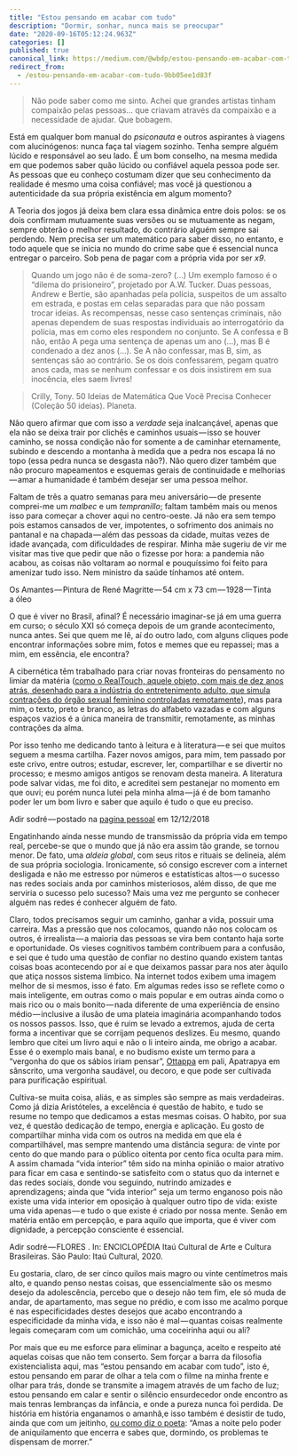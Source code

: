 ```yaml
---
title: "Estou pensando em acabar com tudo"
description: "Dormir, sonhar, nunca mais se preocupar"
date: "2020-09-16T05:12:24.963Z"
categories: []
published: true
canonical_link: https://medium.com/@wbdp/estou-pensando-em-acabar-com-tudo-9bb05ee1d83f
redirect_from:
  - /estou-pensando-em-acabar-com-tudo-9bb05ee1d83f
---
```




> Não pode saber como me sinto. Achei que grandes artistas tinham compaixão pelas pessoas… que criavam através da compaixão e a necessidade de ajudar. Que bobagem.

Está em qualquer bom manual do _psiconauta_ e outros aspirantes à viagens com alucinógenos: nunca faça tal viagem sozinho. Tenha sempre alguém lúcido e responsável ao seu lado. É um bom conselho, na mesma medida em que podemos saber quão lúcido ou confiável aquela pessoa pode ser. As pessoas que eu conheço costumam dizer que seu conhecimento da realidade é mesmo uma coisa confiável; mas você já questionou a autenticidade da sua própria existência em algum momento?

A Teoria dos jogos já deixa bem clara essa dinâmica entre dois polos: se os dois confirmam mutuamente suas versões ou se mutuamente as negam, sempre obterão o melhor resultado, do contrário alguém sempre sai perdendo. Nem precisa ser um matemático para saber disso, no entanto, e todo aquele que se inicia no mundo do crime sabe que é essencial nunca entregar o parceiro. Sob pena de pagar com a própria vida por ser _x9_.

> Quando um jogo não é de soma-zero? (…) Um exemplo famoso é o “dilema do prisioneiro”, projetado por A.W. Tucker. Duas pessoas, Andrew e Bertie, são apanhadas pela polícia, suspeitos de um assalto em estrada, e postas em celas separadas para que não possam trocar ideias. As recompensas, nesse caso sentenças criminais, não apenas dependem de suas respostas individuais ao interrogatório da polícia, mas em como eles respondem no conjunto. Se A confessa e B não, então A pega uma sentença de apenas um ano (…), mas B é condenado a dez anos (…). Se A não confessar, mas B, sim, as sentenças são ao contrário. Se os dois confessarem, pegam quatro anos cada, mas se nenhum confessar e os dois insistirem em sua inocência, eles saem livres!

> Crilly, Tony. 50 Ideias de Matemática Que Você Precisa Conhecer (Coleção 50 ideias). Planeta.

Não quero afirmar que com isso a _verdade_ seja inalcançável, apenas que ela não se deixa trair por clichês e caminhos usuais — isso se houver caminho, se nossa condição não for somente a de caminhar eternamente, subindo e descendo a montanha à medida que a pedra nos escapa lá no topo (essa pedra nunca se desgasta não?). Não quero dizer também que não procuro mapeamentos e esquemas gerais de continuidade e melhorias — amar a humanidade é também desejar ser uma pessoa melhor.

Faltam de três a quatro semanas para meu aniversário — de presente comprei-me um _malbec_ e um _tempranillo_; faltam também mais ou menos isso para começar a chover aqui no centro-oeste. Já não era sem tempo pois estamos cansados de ver, impotentes, o sofrimento dos animais no pantanal e na chapada — além das pessoas da cidade, muitas vezes de idade avançada, com dificuldades de respirar. Minha mãe sugeriu de vir me visitar mas tive que pedir que não o fizesse por hora: a pandemia não acabou, as coisas não voltaram ao normal e pouquíssimo foi feito para amenizar tudo isso. Nem ministro da saúde tínhamos até ontem.

Os Amantes — Pintura de René Magritte — 54 cm x 73 cm — 1928 — Tinta a óleo

O que é viver no Brasil, afinal? É necessário imaginar-se já em uma guerra em curso; o século XXI só começa depois de um grande acontecimento, nunca antes. Sei que quem me lê, aí do outro lado, com alguns cliques pode encontrar informações sobre mim, fotos e memes que eu repassei; mas a mim, em essência, ele encontra?

A cibernética têm trabalhado para criar novas fronteiras do pensamento no limiar da matéria ([como o RealTouch, aquele objeto, com mais de dez anos atrás, desenhado para a indústria do entretenimento adulto, que simula contrações do órgão sexual feminino controladas remotamente](https://www.vice.com/en_us/article/neekj7/this-orgasm-machine-almost-revolutionized-sex-as-we-know-it)), mas para mim, o texto, preto e branco, as letras do alfabeto vazadas e com alguns espaços vazios é a única maneira de transmitir, remotamente, as minhas contrações da alma.

Por isso tenho me dedicando tanto à leitura e à literatura — e sei que muitos seguem a mesma cartilha. Fazer novos amigos, para mim, tem passado por este crivo, entre outros; estudar, escrever, ler, compartilhar e se divertir no processo; e mesmo amigos antigos se renovam desta maneira. A literatura pode salvar vidas, me foi dito, e acreditei sem pestanejar no momento em que ouvi; eu porém nunca lutei pela minha alma — já é de bom tamanho poder ler um bom livro e saber que aquilo é tudo o que eu preciso.

Adir sodré — postado na [pagina pessoal](https://www.facebook.com/photo/?fbid=2537624546277495&set=a.594138700626099&__tn__=%2CO*F) em 12/12/2018

Engatinhando ainda nesse mundo de transmissão da própria vida em tempo real, percebe-se que o mundo que já não era assim tão grande, se tornou menor. De fato, uma _aldeia global_, com seus ritos e rituais se delineia, além de sua própria sociologia. Ironicamente, só consigo escrever com a internet desligada e não me estresso por números e estatísticas altos — o sucesso nas redes sociais anda por caminhos misteriosos, além disso, de que me serviria o sucesso pelo sucesso? Mais uma vez me pergunto se conhecer alguém nas redes é conhecer alguém de fato.

Claro, todos precisamos seguir um caminho, ganhar a vida, possuir uma carreira. Mas a pressão que nos colocamos, quando não nos colocam os outros, é irrealista — a maioria das pessoas se vira bem contanto haja sorte e oportunidade. Os vieses cognitivos também contribuem para a confusão, e sei que é tudo uma questão de confiar no destino quando existem tantas coisas boas acontecendo por aí e que deixamos passar para nos ater àquilo que atiça nossos sistema límbico. Na internet todos exibem uma imagem melhor de si mesmos, isso é fato. Em algumas redes isso se reflete como o mais inteligente, em outras como o mais popular e em outras ainda como o mais rico ou o mais bonito — nada diferente de uma experiência de ensino médio — inclusive a ilusão de uma plateia imaginária acompanhando todos os nossos passos. Isso, que é ruim se levado a extremos, ajuda de certa forma a incentivar que se corrijam pequenos deslizes. Eu mesmo, quando lembro que citei um livro aqui e não o li inteiro ainda, me obrigo a acabar. Esse é o exemplo mais banal, e no budismo existe um termo para a “vergonha do que os sábios iriam pensar”, [Ottappa](https://en.wikipedia.org/wiki/Apatrapya) em pali, Apatrapya em sânscrito, uma vergonha saudável, ou decoro, e que pode ser cultivada para purificação espiritual.

Cultiva-se muita coisa, aliás, e as simples são sempre as mais verdadeiras. Como já dizia Aristóteles, a excelência é questão de habito, e tudo se resume no tempo que dedicamos a estas mesmas coisas. O habito, por sua vez, é questão dedicação de tempo, energia e aplicação. Eu gosto de compartilhar minha vida com os outros na medida em que ela é compartilhável, mas sempre mantendo uma distância segura: de vinte por cento do que mando para o público oitenta por cento fica oculta para mim. A assim chamada “vida interior” têm sido na minha opinião o maior atrativo para ficar em casa e sentindo-se satisfeito com o status quo da internet e das redes sociais, donde vou seguindo, nutrindo amizades e aprendizagens; ainda que “vida interior” seja um termo enganoso pois não existe uma vida interior em oposição à qualquer outro tipo de vida: existe uma vida apenas — e tudo o que existe é criado por nossa mente. Senão em matéria então em percepção, e para aquilo que importa, que é viver com dignidade, a percepção consciente é essencial.

Adir sodré — FLORES . In: ENCICLOPÉDIA Itaú Cultural de Arte e Cultura Brasileiras. São Paulo: Itaú Cultural, 2020.

Eu gostaria, claro, de ser cinco quilos mais magro ou vinte centímetros mais alto, e quando penso nestas coisas, que essencialmente são os mesmo desejo da adolescência, percebo que o desejo não tem fim, ele só muda de andar, de apartamento, mas segue no prédio, e com isso me acalmo porque é nas especificidades destes desejos que acabo encontrando a especificidade da minha vida, e isso não é mal — quantas coisas realmente legais começaram com um comichão, uma coceirinha aqui ou ali?

Por mais que eu me esforce para eliminar a bagunça, aceito e respeito até aquelas coisas que não tem conserto. Sem forçar a barra da filosofia existencialista aqui, mas “estou pensando em acabar com tudo”, isto é, estou pensando em parar de olhar a tela com o filme na minha frente e olhar para trás, donde se transmite a imagem através de um facho de luz; estou pensando em calar e sentir o silêncio ensurdecedor onde encontro as mais tenras lembranças da infância, e onde a pureza nunca foi perdida. De história em história enganamos o amanhã,e isso também é desistir de tudo, ainda que com um jeitinho, [ou como diz o poeta](https://pt.wikipedia.org/wiki/Sentimento_do_Mundo): “Amas a noite pelo poder de aniquilamento que encerra e sabes que, dormindo, os problemas te dispensam de morrer.”
